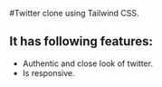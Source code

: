 #Twitter clone using Tailwind CSS.
## It has following features:
- Authentic and close look of twitter.
- Is responsive.

